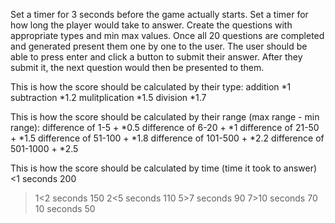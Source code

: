 Set a timer for 3 seconds before the game actually starts.
Set a timer for how long the player would take to answer.
Create the questions with appropriate types and min max values.
Once all 20 questions are completed and generated present them one by one to the user.
The user should be able to press enter and click a button to submit their answer.
After they submit it, the next question would then be presented to them.

This is how the score should be calculated by their type:
addition *1
subtraction *1.2
mulitplication *1.5
division *1.7

This is how the score should be calculated by their range (max range - min range):
difference of 1-5 + *0.5
difference of 6-20 + *1
difference of 21-50 + *1.5
difference of 51-100 + *1.8
difference of 101-500 + *2.2
difference of 501-1000 + *2.5

This is how the score should be calculated by time (time it took to answer)
<1 seconds 200
>1<2 seconds 150
>2<5 seconds 110
>5>7 seconds 90
>7>10 seconds 70
>10 seconds 50